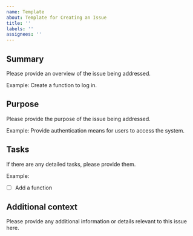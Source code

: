 ```yaml
---
name: Template
about: Template for Creating an Issue
title: ''
labels: ''
assignees: ''
---
```


## Summary

Please provide an overview of the issue being addressed.

Example: Create a function to log in.

## Purpose

Please provide the purpose of the issue being addressed.

Example: Provide authentication means for users to access the system.

## Tasks

If there are any detailed tasks, please provide them.

Example:

- [ ] Add a function

## Additional context

Please provide any additional information or details relevant to this issue here.
